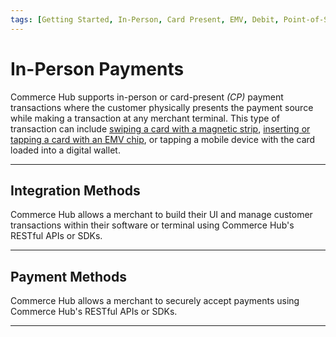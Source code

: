 ```yaml
---
tags: [Getting Started, In-Person, Card Present, EMV, Debit, Point-of-Sale, Terminal]
---
```


# In-Person Payments

Commerce Hub supports in-person or card-present *(CP)* payment transactions where the customer physically presents the payment source while making a transaction at any merchant terminal. This type of transaction can include [swiping a card with a magnetic strip](?path=docs/In-Person/Encrypted-Payments/Track.md), [inserting or tapping a card with an EMV chip](?path=docs/Resources/FAQs-Glossary/Glossary.md#emv), or tapping a mobile device with the card loaded into a digital wallet.

---

## Integration Methods

Commerce Hub allows a merchant to build their UI and manage customer transactions within their software or terminal using Commerce Hub's RESTful APIs or SDKs.

<!-- type: row -->

<!-- type: card
title: Semi-Integrated
description: Semi-integrated solutions run on a combination of Commerce Hub and third-party hardware and software. Commerce Hub's semi-integration solutions allow your existing point-of-sale software to accept EMV-based, PCI-compliant transactions.
link: ?path=docs/In-Person/Integrations/Semi-Integrated.md
-->

<!-- type: card
title: Fully-Integrated
description: Commerce Hub's fully integrated payment system efficiently manages all the processes in a single integrated system. It has the payment application as a part of the core POS solution. The software handles every aspect of the transaction, from scanning and reading the bar code to processing the payments and managing inventory and replenishment.
link:
-->

<!-- type: card
title: Device Management
description: Commerce Hub's SDK allows integration with Apple's Tap to Pay on iPhone to accept contactless payments from an iPhone or a partner-enabled iOS app.
link: ?path=docs/Resources/API-Documents/Device-Management/Device-Management.md
-->

<!-- type: row-end -->

---

## Payment Methods

Commerce Hub allows a merchant to securely accept payments using Commerce Hub's RESTful APIs or SDKs.

<!-- type: row -->

<!-- type: card
title: Encrypted Payments
description: By leveraging the third-party EMV-enabled payments solution, the customer's payment transactions are encrypted via a multi-layered security approach. The terminal or software processes the transaction with a plug-and-play, semi-integrated solution and submits the RESTful request to Commerce Hub.
link: ?path=docs/In-Person/Integrations/Encrypted-PIN-Pad.md
-->

<!-- type: card
title: Tap to Pay
description: Commerce Hub's Terminal API SDKs allows integration with iOS and Android to accept contactless payments from a supported device or a partner-enabled app.
link: ?path=docs/In-Person/Integrations/Tap-to-Pay.md
-->

<!-- type: row-end -->

---
